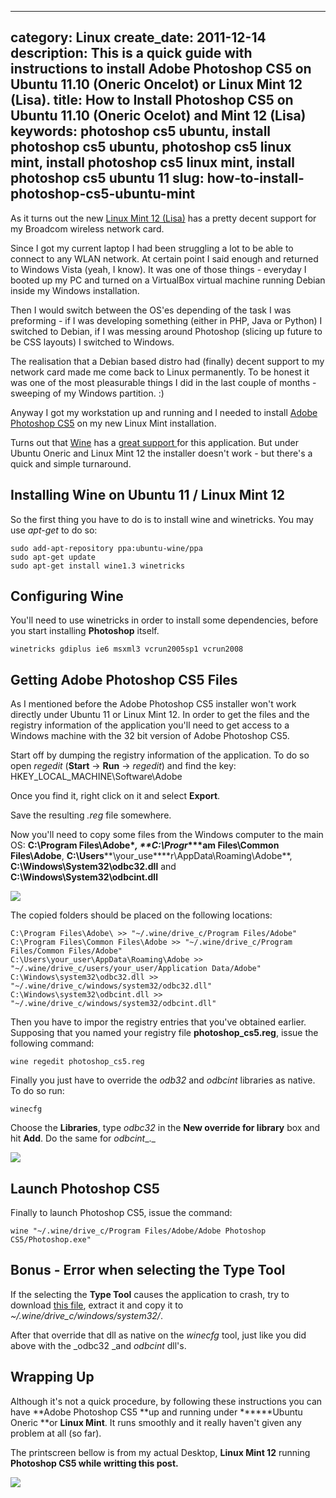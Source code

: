 ----
category: Linux
create_date: 2011-12-14
description: This is a quick guide with instructions to install Adobe Photoshop CS5 on Ubuntu 11.10 (Oneric Oncelot) or Linux Mint 12 (Lisa).
title: How to Install Photoshop CS5 on Ubuntu 11.10 (Oneric Ocelot) and Mint 12 (Lisa)
keywords: photoshop cs5 ubuntu, install photoshop cs5 ubuntu, photoshop cs5 linux mint, install photoshop cs5 linux mint, install photoshop cs5 ubuntu 11
slug: how-to-install-photoshop-cs5-ubuntu-mint
----

As it turns out the new [Linux Mint 12
(Lisa)](http://www.linuxmint.com/download.php) has a pretty decent support for
my Broadcom wireless network card.

Since I got my current laptop I had been struggling a lot to be able to
connect to any WLAN network. At certain point I said enough and returned to
Windows Vista (yeah, I know). It was one of those things - everyday I booted
up my PC and turned on a VirtualBox virtual machine running Debian inside my
Windows installation.

Then I would switch between the OS'es depending of the task I was preforming -
if I was developing something (either in PHP, Java or Python) I switched to
Debian, if I was messing around Photoshop (slicing up future to be CSS
layouts) I switched to Windows.

The realisation that a Debian based distro had (finally) decent support to my
network card made me come back to Linux permanently. To be honest it was one
of the most pleasurable things I did in the last couple of months - sweeping
of my Windows partition. :)

Anyway I got my workstation up and running and I needed to install [Adobe
Photoshop CS5](../../blog/entry/how-to-install-photoshop-cs5-ubuntu-mint) on
my new Linux Mint installation.

Turns out that [Wine](http://www.winehq.org/) has a [great support
](http://appdb.winehq.org/objectManager.php?sClass=version&iId=20158)for this
application. But under Ubuntu Oneric and Linux Mint 12 the installer doesn't
work - but there's a quick and simple turnaround.

## Installing Wine on Ubuntu 11 / Linux Mint 12

So the first thing you have to do is to install wine and winetricks. You may
use _apt-get_ to do so:

    
    sudo add-apt-repository ppa:ubuntu-wine/ppa
    sudo apt-get update
    sudo apt-get install wine1.3 winetricks

## Configuring Wine

You'll need to use winetricks in order to install some dependencies, before
you start installing **Photoshop** itself.

    
    winetricks gdiplus ie6 msxml3 vcrun2005sp1 vcrun2008

##

## Getting Adobe Photoshop CS5 Files

As I mentioned before the Adobe Photoshop CS5 installer won't work directly
under Ubuntu 11 or Linux Mint 12. In order to get the files and the registry
information of the application you'll need to get access to a Windows machine
with the 32 bit version of Adobe Photoshop CS5.

Start off by dumping the registry information of the application. To do so
open _regedit_ (**Start** -> **Run** -> _regedit_) and find the key:
HKEY_LOCAL_MACHINE\Software\Adobe

Once you find it, right click on it and select **Export**.

Save the resulting _.reg_ file somewhere.

Now you'll need to copy some files from the Windows computer to the main OS:
**C:\Program Files\Adobe\**, **C:\Progr****am Files\Common Files\Adobe**,
**C:\Users****\your_use****r\AppData\Roaming\Adobe**,
**C:\Windows\System32\odbc32.dll** and **C:\Windows\System32\odbcint.dll**

![](/static/images/blog/registry.jpg)

The copied folders should be placed on the following locations:

    
    C:\Program Files\Adobe\ >> "~/.wine/drive_c/Program Files/Adobe"
    C:\Program Files\Common Files\Adobe >> "~/.wine/drive_c/Program Files/Common Files/Adobe"
    C:\Users\your_user\AppData\Roaming\Adobe >> "~/.wine/drive_c/users/your_user/Application Data/Adobe"
    C:\Windows\system32\odbc32.dll >> "~/.wine/drive_c/windows/system32/odbc32.dll"
    C:\Windows\system32\odbcint.dll >> "~/.wine/drive_c/windows/system32/odbcint.dll"

Then you have to impor the registry entries that you've obtained earlier.
Supposing that you named your registry file **photoshop_cs5.reg**, issue the
following command:

    
    wine regedit photoshop_cs5.reg

Finally you just have to override the _odb32_ and _odbcint_ libraries as
native. To do so run:

    
    winecfg

Choose the **Libraries**, type _odbc32_ in the **New override for library**
box and hit **Add**. Do the same for _odbcint__._

![](/static/images/blog/winecfg.png)

## Launch Photoshop CS5

Finally to launch Photoshop CS5, issue the command:

    
    wine "~/.wine/drive_c/Program Files/Adobe/Adobe Photoshop CS5/Photoshop.exe"

## Bonus - Error when selecting the Type Tool

If the selecting the **Type Tool** causes the application to crash, try to
download [this file](../../public/files/5.1.2.225__atmlib.zip), extract it and
copy it to _~/.wine/drive_c/windows/system32/_.

After that override that dll as native on the _winecfg_ tool, just like you
did above with the _odbc32 _and _odbcint_ dll's.

## Wrapping Up

Although it's not a quick procedure, by following these instructions you can
have **Adobe Photoshop CS5 **up and running under ******Ubuntu Oneric **or
**Linux Mint**. It runs smoothly and it really haven't given any problem at
all (so far).

The printscreen bellow is from my actual Desktop, **Linux Mint 12** running
**Photoshop CS5 **while writting this post**.**

![](/static/images/blog/photoshop_cs5_linux_mint.jpg)

